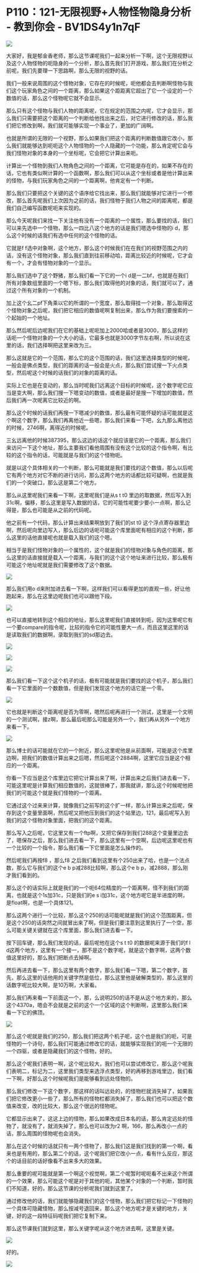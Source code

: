 # P110：121-无限视野+人物怪物隐身分析 - 教到你会 - BV1DS4y1n7qF

![](img/3ce657300c5888833a551d0c5c031126_0.png)

大家好，我是郁金香老师，那么这节课呢我们一起来分析一下啊，这个无限视野以及这个人物怪物的呃隐身的一个分析，那么首先我们打开游戏，那么我们在分析之前呢，我们先要理一下思路啊，那么无限的视野的话。

我们一般来说周围的这个怪物对象，它存在的时候呢，呃他都会去判断啊怪物与我们这个玩家角色之间的一个距离，那么如果这个距距离它超出了它一个设定的一个数值的话，那么这个怪物呢它就不会显示。

那么只有这个怪物与我们人物的距离呢，它在规定的范围之内呢，它才会显示，那么我们只需要把这个距离的一个判断给他找出来之后，对它进行修改的话，那么我们把它修改到啊，我们就可能够实现一个事业了，更加的广阔啊。

也就是所谓的无限的一个视野，那么如果我们把这个距离的判断数值跟它改小，那么我们就能够达到呃呃这个人物怪物的一个人隐藏的一个功能，那么肯定呢它会与我们怪物对象的本身的一个坐标呢，它会把它计算出来呃。

计算出一个怪物到我们人物角色之间的一个距离，它可能是存在的，如果不存在的话，它也有类似啊计算的一个函数啊，那么我们可以从这个坐标或者是他计算出来的怪物，与我们玩家角色之间的一个距离啊，他肯定有一个判断。

那么我们只要把这个关键的这个语序给它找出来，那么我们就能够对它进行一个修改，那么首先呢我们上次因为之前的话，我们怪物于我们人物之间的距离呢，都是我们自己编写函数呢呃来实现的。

那么今天呢我们来找一下关注他有没有一个距离的一个属性，那么要找的话，我们可以来先选中一个怪物，那么一四比八这个地方的话是我们嗯选中怪物的i d，那么这个时候的话我们有选中任何的这个怪物的话。

它就是f f选中对象啊，这个地方，那么这个时候我们在在我们的视野范围之内的话，没有这个怪物对象，那么我们直到往前移动哈，距离比较近的时候呢，它才会有一个，才会有怪物对象的一个显示。

那么我们选中了这个野猪，那么我们看一下它的一个i d是一二bf，也就是在我们所有对象数组里面的一个嗯下标，那么我们取得他的对象的话，我们就可以了，通过这个所有对象的一个机制。

加上这个幺二pf下角乘以它的所谓的一个宽度，那么取得挂一个对象，那么取得这个怪物对象之后呢，我们把它相应的数值呢啊复制出来，那么作为我们要搜索的一个起始的一个地址。

那么然后呢后边呢我们在它的基础上呢呃加上2000哈或者是3000，那么这样的话呃一个怪物对象的一个大小的话，它最多也就是3000字节左右啊，所以说在这里的话，我们选择啊把这里来改为三。

那么这就是它的一个范围，那么它的这个范围的话，我们这里选择类型的时候呢，一般会是佛点类型，我们的距离的话一般会是火点，那么我们尝试搜一下火点类型，然后呢这个时候的话我们的对象的距离的话。

实际上它也是在变动的，那么当时呢我们远离这个目标的时候呢，这个数字呢它应当是变大啊，那么我们搜一下嗯变动的数值，或者是最好是搜一下增加的数值，然后我们再一次呢离它比较近的啊。

那么这个时候的话我们再搜一下嗯减少的数值，那么最有可能怀疑的话可能就是这个啊这个数字，那么我们再离他近一些嗯，那么我们来看一下吧，幺九那么离他远的时候，2746啊，离得近的时候呢。

三幺远离他的时候387395，那么这边的话这个就应该是它的一个距离，那么我们来访问一下这个地址，那么主要我们看他周围有没有这个比较的这个指令啊，有比较的这个指令的话，可能就是与我们的这个怪物呃。

就是以这个具体相关的一个判断，那么可能就是我们要找的这个数值，那么以后呢它有两个地方对它不断的进行访问，那么这两个地方的话都比较可疑啊，也就是我们的一个突破口，那么这是第二个地方。

那么从这里呢我们来看一下啊，这里呢我们是从s t t0 里边的取数据，然后写入到31c啊，偏移，那么这里是写入数据的话，它的可能性呢要少要小一点啊，那么记得是，那么也可能是从之前的代码呢。

他之前有一个代码，那么计算出来结果啊放到了我们的st t0 这个浮点寄存器里边啊，然后呢向里边写入，那么后边的话呃可能这个库里面呢有相应的这个判断，那么这里的话他直接呢也就是载入我们的这个嗯。

相当于是我们怪物对象的一个属性的，这个就是我们的怪物对象与角色的距离，那么这里的话直接就是载入一个距离，与我们的这个这个地址来进行比较，那么极有可能这个地址呢就是我们需要修改了这个数据。



![](img/3ce657300c5888833a551d0c5c031126_2.png)

那么我们用o d来附加进去看一下啊，这样我们可以看得更加的直观一些，好让他跑起来，那么在这里边呢我们也可以跟他下段。



![](img/3ce657300c5888833a551d0c5c031126_4.png)

也可以直接地转到这个相应的地址，那么这里呢我们直接转到呃，因为这里呢它有一个要compare的指令呢，比较的指令它的可能性要大一点，而且这里这里的话是读取我们的数据啊，录取到我们的sd那边去。



![](img/3ce657300c5888833a551d0c5c031126_6.png)

![](img/3ce657300c5888833a551d0c5c031126_7.png)

![](img/3ce657300c5888833a551d0c5c031126_8.png)

那么我们看一下这个这个机子的话，极有可能就是我们要找的这个机子，那么我们看一下它里面的一个数数值，但是我们发现这个地方的话它是一个零。



![](img/3ce657300c5888833a551d0c5c031126_10.png)

它也就是判断这个距离呢是否为零啊，嗯然后呢再进行一个测试，这里是一个文明的一个测试啊，接z啊，那么最后呃那么可能是另外一个，我们再从另外一个地方来看一下。



![](img/3ce657300c5888833a551d0c5c031126_12.png)

那么博士的话可能就在它的一个附近，那么这里呢他是从前面啊，可能是这个库里边啊，把我们的数值计算出来之后嗯，然后呢这个2884啊，这里它应当是这个相应的一个距离。

你看一下应当是这个库里边它把它计算出来了啊，计算出来之后我们进去看一下，可能这里呢是计算我们相应数值的，这就很棒了，那我就讲，那么这个时候呢他把我们的可能这个就是我们怪物的一个距离。

它通过这个过来来计算，就像我们之前写的这个扩一样，那么计算出来之后呢，保存到这个变量里面啊，然后呢又把他压到我们的这个站里边，121，最后呢写入到我们的这个怪物对象里面，把我们的这个距离。

那么写入之后呢，它这里又有一个ftp啊，又把它保存到我们288这个变量里边去了，嗯保存之后，那么我们进去看一下，那么这里有一个空啊，后边呢这里呢也有一个比较的一个指令，那么我们看一下它里面是怎么操作的。

然后呢我们再按f8 ，那么f8 之后我们看到这里有个250出来了哈，也是一个法点数，那么它与我们的这个e b p减288比较啊，那么这个e b p，减2888，那么刚才我们看到的。

那么这个的话实际上就是我们的一个呃64位精度的一个距离啊，怪不到我们的距离，也就是这个1s加31c，只是我们的e s i加31c，这个地方呢它是半进度的啊，是float啊，也是一个具体121。

那么这两个进行一个比较，那么这个250的话可能呢就是我们的这个范围距离，但是这个250的话突然之间就冒出来了啊，但是我们要注意到这里执行了一个空，那么可能关键关键就在这个库里面，那么我们进去看一下。

按下回车键，那么我们发现的话，最后呢他在这个s t t0 的数据呢来源于我们的f l d这两个地方，这里有一个接一，那不是这个数字呢，就是这个数字啊，这两个数值这里好的，那么我们把断点去掉啊。

然后再进去看一下，那么这里有两个数字，那么我们看一下嗯，第二个数字，首先，那么这里的话他用的关键字然是低位，那么这里他是破解类型的，那么这里的话数字呢比较大啊，是10万啊，大家看。

那么我们再来看一下前面这一个，那，么说明250的话不是从这个地方来的，那么这个4370a，嗯会不会就是之前的这个一个区域的这个判断啊，这里那么我们来看一下它的佛顶。



![](img/3ce657300c5888833a551d0c5c031126_14.png)

那么这个呢就是我们的250，那么我们把这两个机子呢，这个也是我们的呃，可是怪物的一个诗句，那么我们可能通过修改它的话，就能够实现我们的呃一个无限的一个四驱，或者是隐藏我们的这个怪物，好的。

那么这个呢我们表明一啊，这个呢比较大，我们也可以尝试修改它，那么这个呢我们表明二，标记为二，这里我们类型来选浮点类型，好的再移到游戏里边，我们看一下啊，好那么这个时候呢我们是能够看到远处怪物的。

那么我们修改一下这个数字，那这样的话叫远处的，的怪物栏就消失掉了，如果我们把它修改更小一些了，那么所有的怪物栏都消失掉了，那么我们也可以把这个数值来改变，改的比较大，那么这个很远的怪物呢。

它都显示出来了，这这上边的怪物，那么如果改成日本名的话，那么肯定远处的怪物了，就没有了，就消失掉了，那么也可以改为r2 啊，166，那么再改小一点的话，那么周围的怪物呢也会消失。

那么在这个时候的话就只有一两个怪物了，那么我们这是我们找到的第一个啊，看来也是有用的，那么第二个的话，这个呢我们把它改小一点，看有什么反应，那这个的话目前的话好像看不出来多大的效果。

那么重要的呢可能就是第一个啊这个视觉啊，第二个呢暂时呢呃看不出来这个所谓的一个效果，那么可能这个呢是对于其他的呃，其他某个对象的一个判断，暂时我们不知道，好的，那么这节课的分析呢我们就到这里了。

通过修改他的话，我们就能够隐藏我们的这个怪物，那么我们把它标记一下怪物的一个具体可隐藏怪物，那么按减号退回来，那么这个地方呢才是关键的地方，关键，好的这一段特征码呢我们把它复制下来。

那么这节课我们就到这里，那么关键字呢从这个地方进去啊，这里是关键。

![](img/3ce657300c5888833a551d0c5c031126_16.png)

好的。

![](img/3ce657300c5888833a551d0c5c031126_18.png)